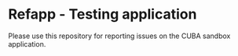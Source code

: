 # Refapp - Testing application

Please use this repository for reporting issues on the CUBA sandbox application.
